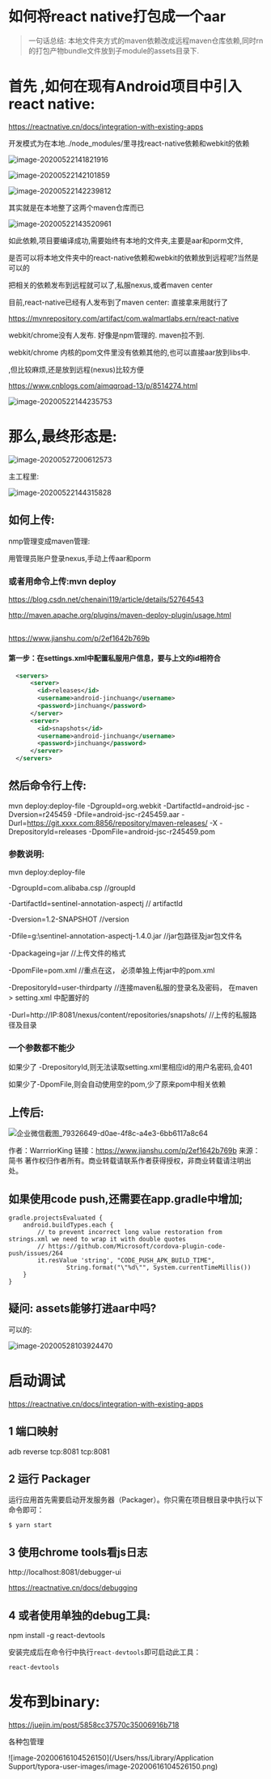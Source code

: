 # 如何将react native打包成一个aar

> 一句话总结: 本地文件夹方式的maven依赖改成远程maven仓库依赖,同时rn的打包产物bundle文件放到子module的assets目录下. 


# 首先 ,如何在现有Android项目中引入 react native:

https://reactnative.cn/docs/integration-with-existing-apps

开发模式为在本地../node_modules/里寻找react-native依赖和webkit的依赖

![image-20200522141821916](http://qa78tmc6l.bkt.clouddn.com/uPic/2020-05-22-14-18-29-image-20200522141821916.png)

![image-20200522142101859](http://qa78tmc6l.bkt.clouddn.com/uPic/2020-05-22-14-21-03-image-20200522142101859.png)

![image-20200522142239812](http://qa78tmc6l.bkt.clouddn.com/uPic/2020-05-22-14-22-42-image-20200522142239812.png)

其实就是在本地整了这两个maven仓库而已

![image-20200522143520961](http://qa78tmc6l.bkt.clouddn.com/uPic/2020-05-22-14-35-23-image-20200522143520961.png)

如此依赖,项目要编译成功,需要始终有本地的文件夹,主要是aar和porm文件,

是否可以将本地文件夹中的react-native依赖和webkit的依赖放到远程呢?当然是可以的

把相关的依赖发布到远程就可以了,私服nexus,或者maven center

目前,react-native已经有人发布到了maven center: 直接拿来用就行了

https://mvnrepository.com/artifact/com.walmartlabs.ern/react-native

webkit/chrome没有人发布. 好像是npm管理的. maven拉不到.

webkit/chrome 内核的pom文件里没有依赖其他的,也可以直接aar放到libs中.

,但比较麻烦,还是放到远程(nexus)比较方便

https://www.cnblogs.com/aimqqroad-13/p/8514274.html

![image-20200522144235753](http://qa78tmc6l.bkt.clouddn.com/uPic/2020-05-22-14-42-37-image-20200522144235753.png)



# 那么,最终形态是:

![image-20200527200612573](http://hss01248.tech/uPic/2020-05-27-20-06-14-image-20200527200612573.png)



主工程里:

![image-20200522144315828](http://qa78tmc6l.bkt.clouddn.com/uPic/2020-05-22-14-43-17-image-20200522144315828.png)

## 如何上传:

nmp管理变成maven管理:



用管理员账户登录nexus,手动上传aar和porm

### 或者用命令上传:mvn deploy

https://blog.csdn.net/chenaini119/article/details/52764543

http://maven.apache.org/plugins/maven-deploy-plugin/usage.html



## 

https://www.jianshu.com/p/2ef1642b769b

#### 第一步：在settings.xml中配置私服用户信息，要与上文的id相符合



```xml
  <servers>
      <server>
        <id>releases</id>
        <username>android-jinchuang</username>
        <password>jinchuang</password>
      </server>
      <server>
        <id>snapshots</id>
        <username>android-jinchuang</username>
        <password>jinchuang</password>
      </server>
  </servers>
```



## 然后命令行上传:

mvn deploy:deploy-file -DgroupId=org.webkit -DartifactId=android-jsc -Dversion=r245459 -Dfile=android-jsc-r245459.aar -Durl=https://git.xxxx.com:8856/repository/maven-releases/ -X -DrepositoryId=releases -DpomFile=android-jsc-r245459.pom

### 参数说明:

mvn deploy:deploy-file

-DgroupId=com.alibaba.csp  //groupId

-DartifactId=sentinel-annotation-aspectj // artifactId

-Dversion=1.2-SNAPSHOT  //version

-Dfile=g:\sentinel-annotation-aspectj-1.4.0.jar  //jar包路径及jar包文件名

-Dpackageing=jar  //上传文件的格式

 -DpomFile=pom.xml  //重点在这， 必须单独上传jar中的pom.xml

-DrepositoryId=user-thirdparty //连接maven私服的登录名及密码， 在maven > setting.xml 中配置好的

-Durl=http://IP:8081/nexus/content/repositories/snapshots/ //上传的私服路径及目录

### 一个参数都不能少

如果少了 -DrepositoryId,则无法读取setting.xml里相应id的用户名密码,会401

如果少了-DpomFile,则会自动使用空的pom,少了原来pom中相关依赖

## 上传后:

![企业微信截图_79326649-d0ae-4f8c-a4e3-6bb6117a8c64](http://hss01248.tech/uPic/2020-05-27-19-30-21-企业微信截图_79326649-d0ae-4f8c-a4e3-6bb6117a8c64.png)



作者：WarrriorKing
链接：https://www.jianshu.com/p/2ef1642b769b
来源：简书
著作权归作者所有。商业转载请联系作者获得授权，非商业转载请注明出处。







## 如果使用code push,还需要在app.gradle中增加;

```
gradle.projectsEvaluated {
    android.buildTypes.each {
        // to prevent incorrect long value restoration from strings.xml we need to wrap it with double quotes
        // https://github.com/Microsoft/cordova-plugin-code-push/issues/264
        it.resValue 'string', "CODE_PUSH_APK_BUILD_TIME",
                String.format("\"%d\"", System.currentTimeMillis())
    }
}
```

## 疑问: assets能够打进aar中吗?

可以的:

![image-20200528103924470](http://hss01248.tech/uPic/2020-05-28-10-39-27-image-20200528103924470.png)





# 启动调试

https://reactnative.cn/docs/integration-with-existing-apps

## 1 端口映射 

adb reverse tcp:8081 tcp:8081

## 2 运行 Packager

运行应用首先需要启动开发服务器（Packager）。你只需在项目根目录中执行以下命令即可：

```
$ yarn start
```

## 3 使用chrome tools看js日志

 http://localhost:8081/debugger-ui

https://reactnative.cn/docs/debugging

## 4 或者使用单独的debug工具:

npm install -g react-devtools

安装完成后在命令行中执行`react-devtools`即可启动此工具：

```
react-devtools
```



# 发布到binary:

https://juejin.im/post/5858cc37570c35006916b718



各种包管理

![image-20200616104526150](/Users/hss/Library/Application Support/typora-user-images/image-20200616104526150.png)



